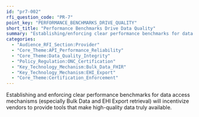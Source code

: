 ```yaml
---
id: "pr7-002"
rfi_question_code: "PR-7"
point_key: "PERFORMANCE_BENCHMARKS_DRIVE_QUALITY"
short_title: "Performance Benchmarks Drive Data Quality"
summary: "Establishing/enforcing clear performance benchmarks for data access (Bulk Data, EHI Export) will incentivize vendors to provide truly high-quality data."
categories:
  - "Audience_RFI_Section:Provider"
  - "Core_Theme:API_Performance_Reliability"
  - "Core_Theme:Data_Quality_Integrity"
  - "Policy_Regulation:ONC_Certification"
  - "Key_Technology_Mechanism:Bulk_Data_FHIR"
  - "Key_Technology_Mechanism:EHI_Export"
  - "Core_Theme:Certification_Enforcement"
---
```

Establishing and enforcing clear performance benchmarks for data access mechanisms (especially Bulk Data and EHI Export retrieval) will incentivize vendors to provide tools that make high-quality data truly available.
